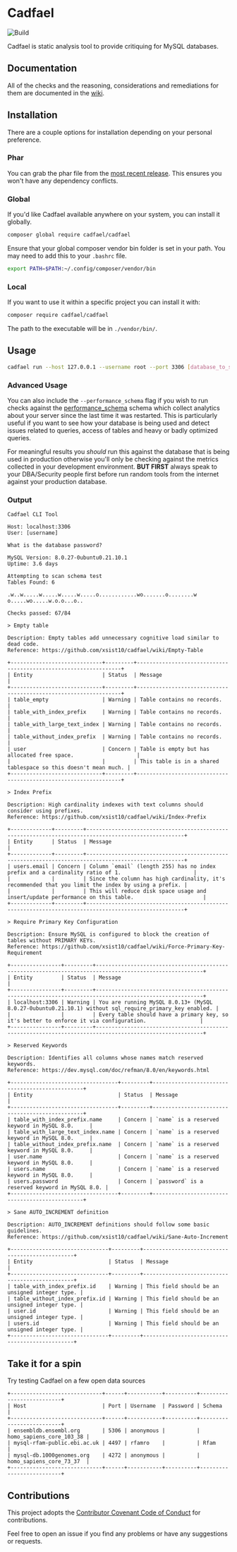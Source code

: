 # Cadfael

![Build](https://github.com/xsist10/cadfael/workflows/build/badge.svg?branch=master)

Cadfael is static analysis tool to provide critiquing for MySQL databases.

## Documentation

All of the checks and the reasoning, considerations and remediations for them are documented in the [wiki](https://github.com/xsist10/cadfael/wiki).

## Installation

There are a couple options for installation depending on your personal preference.

### Phar

You can grab the phar file from the [most recent release](https://github.com/xsist10/cadfael/releases).
This ensures you won't have any dependency conflicts.

### Global

If you'd like Cadfael available anywhere on your system, you can install it globally.

```bash
composer global require cadfael/cadfael
```

Ensure that your global composer vendor bin folder is set in your path. You may need to add this to your `.bashrc` file.

```bash
export PATH=$PATH:~/.config/composer/vendor/bin
```

### Local

If you want to use it within a specific project you can install it with:

```bash
composer require cadfael/cadfael
```

The path to the executable will be in `./vendor/bin/`.

## Usage

```bash
cadfael run --host 127.0.0.1 --username root --port 3306 [database_to_scan]
```

### Advanced Usage

You can also include the `--performance_schema` flag if you wish to run checks against the [performance_schema](https://dev.mysql.com/doc/refman/8.0/en/performance-schema.html) schema which collect analytics about your server since the last time it was restarted. This is particularly useful if you want to see how your database is being used and detect issues related to queries, access of tables and heavy or badly optimized queries.

For meaningful results you *should* run this against the database that is being used in production otherwise you'll only be checking against the metrics collected in your development environment.
**BUT FIRST** always speak to your DBA/Security people first before run random tools from the internet against your production database.

### Output
```
Cadfael CLI Tool

Host: localhost:3306
User: [username]

What is the database password? 

MySQL Version: 8.0.27-0ubuntu0.21.10.1
Uptime: 3.6 days

Attempting to scan schema test
Tables Found: 6

.w..w.....w.....w.....w.....o............wo.......o........w
o.....wo.....w.o.o...o..

Checks passed: 67/84

> Empty table

Description: Empty tables add unnecessary cognitive load similar to dead code.
Reference: https://github.com/xsist10/cadfael/wiki/Empty-Table

+-----------------------------+---------+-----------------------------------------------------------------+
| Entity                      | Status  | Message                                                         |
+-----------------------------+---------+-----------------------------------------------------------------+
| table_empty                 | Warning | Table contains no records.                                      |
| table_with_index_prefix     | Warning | Table contains no records.                                      |
| table_with_large_text_index | Warning | Table contains no records.                                      |
| table_without_index_prefix  | Warning | Table contains no records.                                      |
| user                        | Concern | Table is empty but has allocated free space.                    |
|                             |         | This table is in a shared tablespace so this doesn't mean much. |
+-----------------------------+---------+-----------------------------------------------------------------+

> Index Prefix

Description: High cardinality indexes with text columns should consider using prefixes.
Reference: https://github.com/xsist10/cadfael/wiki/Index-Prefix

+-------------+---------+-----------------------------------------------------------------------------------------------------+
| Entity      | Status  | Message                                                                                             |
+-------------+---------+-----------------------------------------------------------------------------------------------------+
| users.email | Concern | Column `email` (length 255) has no index prefix and a cardinality ratio of 1.                       |
|             |         | Since the column has high cardinality, it's recommended that you limit the index by using a prefix. |
|             |         | This will reduce disk space usage and insert/update performance on this table.                      |
+-------------+---------+-----------------------------------------------------------------------------------------------------+

> Require Primary Key Configuration

Description: Ensure MySQL is configured to block the creation of tables without PRIMARY KEYs.
Reference: https://github.com/xsist10/cadfael/wiki/Force-Primary-Key-Requirement

+----------------+---------+--------------------------------------------------------------------------------------------------------+
| Entity         | Status  | Message                                                                                                |
+----------------+---------+--------------------------------------------------------------------------------------------------------+
| localhost:3306 | Warning | You are running MySQL 8.0.13+ (MySQL 8.0.27-0ubuntu0.21.10.1) without sql_require_primary_key enabled. |
|                |         | Every table should have a primary key, so it's better to enforce it via configuration.                 |
+----------------+---------+--------------------------------------------------------------------------------------------------------+

> Reserved Keywords

Description: Identifies all columns whose names match reserved keywords.
Reference: https://dev.mysql.com/doc/refman/8.0/en/keywords.html

+----------------------------------+---------+------------------------------------------------+
| Entity                           | Status  | Message                                        |
+----------------------------------+---------+------------------------------------------------+
| table_with_index_prefix.name     | Concern | `name` is a reserved keyword in MySQL 8.0.     |
| table_with_large_text_index.name | Concern | `name` is a reserved keyword in MySQL 8.0.     |
| table_without_index_prefix.name  | Concern | `name` is a reserved keyword in MySQL 8.0.     |
| user.name                        | Concern | `name` is a reserved keyword in MySQL 8.0.     |
| users.name                       | Concern | `name` is a reserved keyword in MySQL 8.0.     |
| users.password                   | Concern | `password` is a reserved keyword in MySQL 8.0. |
+----------------------------------+---------+------------------------------------------------+

> Sane AUTO_INCREMENT definition

Description: AUTO_INCREMENT definitions should follow some basic guidelines.
Reference: https://github.com/xsist10/cadfael/wiki/Sane-Auto-Increment

+-------------------------------+---------+------------------------------------------------+
| Entity                        | Status  | Message                                        |
+-------------------------------+---------+------------------------------------------------+
| table_with_index_prefix.id    | Warning | This field should be an unsigned integer type. |
| table_without_index_prefix.id | Warning | This field should be an unsigned integer type. |
| user.id                       | Warning | This field should be an unsigned integer type. |
| users.id                      | Warning | This field should be an unsigned integer type. |
+-------------------------------+---------+------------------------------------------------+

```

## Take it for a spin

Try testing Cadfael on a few open data sources

```
+-----------------------------+------+-----------+----------+--------------------------+
| Host                        | Port | Username  | Password | Schema                   |
+-----------------------------+------+-----------+----------+--------------------------+
| ensembldb.ensembl.org       | 5306 | anonymous |          | homo_sapiens_core_103_38 |
| mysql-rfam-public.ebi.ac.uk | 4497 | rfamro    |          | Rfam                     |
| mysql-db.1000genomes.org    | 4272 | anonymous |          | homo_sapiens_core_73_37  |
+-----------------------------+------+-----------+----------+--------------------------+
```

## Contributions

This project adopts the [Contributor Covenant Code of Conduct](CODE_OF_CONDUCT.md) for contributions.

Feel free to open an issue if you find any problems or have any suggestions or requests.

